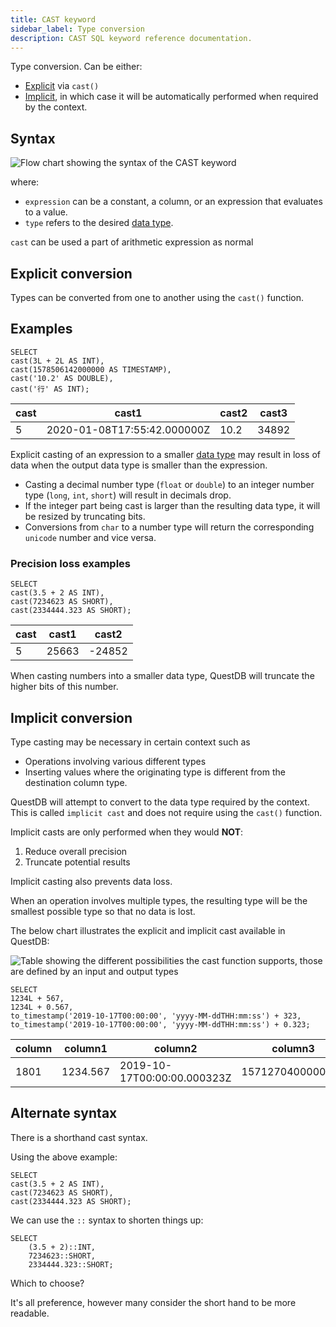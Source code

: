```yaml
---
title: CAST keyword
sidebar_label: Type conversion
description: CAST SQL keyword reference documentation.
---
```


Type conversion. Can be either:

- [Explicit](#explicit-conversion) via `cast()`
- [Implicit](#implicit-conversion), in which case it will be automatically
  performed when required by the context.

## Syntax

![Flow chart showing the syntax of the CAST keyword](/images/docs/diagrams/cast.svg)

where:

- `expression` can be a constant, a column, or an expression that evaluates to a
  value.
- `type` refers to the desired [data type](/docs/reference/sql/datatypes/).

`cast` can be used a part of arithmetic expression as normal

## Explicit conversion

Types can be converted from one to another using the `cast()` function.

## Examples

```questdb-sql title="Queries"
SELECT
cast(3L + 2L AS INT),
cast(1578506142000000 AS TIMESTAMP),
cast('10.2' AS DOUBLE),
cast('行' AS INT);
```

| cast | cast1                       | cast2 | cast3 |
| ---- | --------------------------- | ----- | ----- |
| 5    | 2020-01-08T17:55:42.000000Z | 10.2  | 34892 |

Explicit casting of an expression to a smaller
[data type](/docs/reference/sql/datatypes/) may result in loss of data when the
output data type is smaller than the expression.

- Casting a decimal number type (`float` or `double`) to an integer number type
  (`long`, `int`, `short`) will result in decimals drop.
- If the integer part being cast is larger than the resulting data type, it will
  be resized by truncating bits.
- Conversions from `char` to a number type will return the corresponding
  `unicode` number and vice versa.

### Precision loss examples

```questdb-sql title="Queries"
SELECT
cast(3.5 + 2 AS INT),
cast(7234623 AS SHORT),
cast(2334444.323 AS SHORT);
```

| cast | cast1 | cast2  |
| ---- | ----- | ------ |
| 5    | 25663 | -24852 |

When casting numbers into a smaller data type, QuestDB will truncate the higher
bits of this number.

## Implicit conversion

Type casting may be necessary in certain context such as

- Operations involving various different types
- Inserting values where the originating type is different from the destination
  column type.

QuestDB will attempt to convert to the data type required by the context. This
is called `implicit cast` and does not require using the `cast()` function.

Implicit casts are only performed when they would **NOT**:

1. Reduce overall precision
2. Truncate potential results

Implicit casting also prevents data loss.

When an operation involves multiple types, the resulting type will be the
smallest possible type so that no data is lost.

The below chart illustrates the explicit and implicit cast available in QuestDB:

![Table showing the different possibilities the cast function supports, those are defined by an input and output types](/images/docs/castmap.jpg)

```questdb-sql title="Queries"
SELECT
1234L + 567,
1234L + 0.567,
to_timestamp('2019-10-17T00:00:00', 'yyyy-MM-ddTHH:mm:ss') + 323,
to_timestamp('2019-10-17T00:00:00', 'yyyy-MM-ddTHH:mm:ss') + 0.323;
```

| column | column1  | column2                     | column3          |
| ------ | -------- | --------------------------- | ---------------- |
| 1801   | 1234.567 | 2019-10-17T00:00:00.000323Z | 1571270400000000 |

## Alternate syntax

There is a shorthand cast syntax.

Using the above example:

```questdb-sql title="Queries, long form"
SELECT
cast(3.5 + 2 AS INT),
cast(7234623 AS SHORT),
cast(2334444.323 AS SHORT);
```

We can use the `::` syntax to shorten things up:

```questdb-sql title="Queries, short hand"
SELECT
    (3.5 + 2)::INT,
    7234623::SHORT,
    2334444.323::SHORT;
```

Which to choose?

It's all preference, however many consider the short hand to be more readable.
